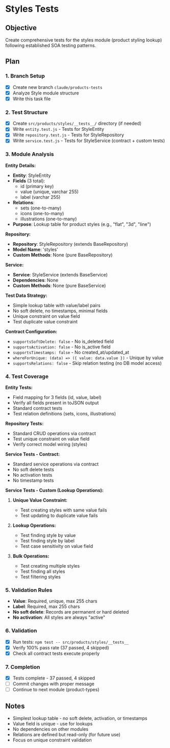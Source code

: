# Styles Tests

## Objective
Create comprehensive tests for the styles module (product styling lookup) following established SOA testing patterns.

## Plan

### 1. Branch Setup
- [x] Create new branch `claude/products-tests`
- [x] Analyze Style module structure
- [x] Write this task file

### 2. Test Structure
- [x] Create `src/products/styles/__tests__/` directory (if needed)
- [x] Write `entity.test.js` - Tests for StyleEntity
- [x] Write `repository.test.js` - Tests for StyleRepository
- [x] Write `service.test.js` - Tests for StyleService (contract + custom tests)

### 3. Module Analysis

**Entity Details:**
- **Entity**: StyleEntity
- **Fields** (3 total):
  - id (primary key)
  - value (unique, varchar 255)
  - label (varchar 255)
- **Relations**:
  - sets (one-to-many)
  - icons (one-to-many)
  - illustrations (one-to-many)
- **Purpose**: Lookup table for product styles (e.g., "flat", "3d", "line")

**Repository:**
- **Repository**: StyleRepository (extends BaseRepository)
- **Model Name**: 'styles'
- **Custom Methods**: None (pure BaseRepository)

**Service:**
- **Service**: StyleService (extends BaseService)
- **Dependencies**: None
- **Custom Methods**: None (pure BaseService)

**Test Data Strategy:**
- Simple lookup table with value/label pairs
- No soft delete, no timestamps, minimal fields
- Unique constraint on value field
- Test duplicate value constraint

**Contract Configuration:**
- `supportsSoftDelete: false` - No is_deleted field
- `supportsActivation: false` - No is_active field
- `supportsTimestamps: false` - No created_at/updated_at
- `whereForUnique: (data) => ({ value: data.value })` - Unique by value
- `supportsRelations: false` - Skip relation testing (no DB model access)

### 4. Test Coverage

**Entity Tests:**
- Field mapping for 3 fields (id, value, label)
- Verify all fields present in toJSON output
- Standard contract tests
- Test relation definitions (sets, icons, illustrations)

**Repository Tests:**
- Standard CRUD operations via contract
- Test unique constraint on value field
- Verify correct model wiring (styles)

**Service Tests - Contract:**
- Standard service operations via contract
- No soft delete tests
- No activation tests
- No timestamp tests

**Service Tests - Custom (Lookup Operations):**

1. **Unique Value Constraint:**
   - Test creating styles with same value fails
   - Test updating to duplicate value fails

2. **Lookup Operations:**
   - Test finding style by value
   - Test finding style by label
   - Test case sensitivity on value field

3. **Bulk Operations:**
   - Test creating multiple styles
   - Test finding all styles
   - Test filtering styles

### 5. Validation Rules
- **Value**: Required, unique, max 255 chars
- **Label**: Required, max 255 chars
- **No soft delete**: Records are permanent or hard deleted
- **No activation**: All styles are always "active"

### 6. Validation
- [x] Run tests: `npm test -- src/products/styles/__tests__`
- [x] Verify 100% pass rate (37 passed, 4 skipped)
- [x] Check all contract tests execute properly

### 7. Completion
- [x] Tests complete - 37 passed, 4 skipped
- [ ] Commit changes with proper message
- [ ] Continue to next module (product-types)

## Notes
- Simplest lookup table - no soft delete, activation, or timestamps
- Value field is unique - use for lookups
- No dependencies on other modules
- Relations are defined but read-only (for future use)
- Focus on unique constraint validation
